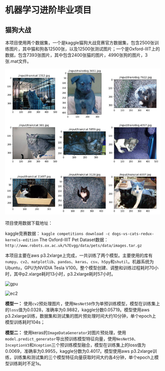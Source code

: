 # 机器学习进阶毕业项目
## 猫狗大战

本项目使用两个数据集，一个是kaggle猫狗大战竞赛官方数据集，包含2500张训练图片，其中猫和狗各12500张，以及12500张测试图片；一个是Oxford-IIIT上的数据，包含7393张图片，其中包含2400张猫的图片，4990张狗的图片，3张.mat文件。

![images](./img/dataset.png)

项目使用数据下载地址：

kaggle竞赛数据：
```kaggle competitions download -c dogs-vs-cats-redux-kernels-edition```
The Oxford-IIIT Pet Dataset数据：
```http://www.robots.ox.ac.uk/%7Evgg/data/pets/data/images.tar.gz```


本项目主要在aws p3.2xlarge上完成，一共训练了两个模型。主要使用的库有`numpy`、`cv2`、`matplotlib`、`pandas`、`keras`、`csv`、`h5py`和`shutil`。机器系统为Ubuntu，GPU为NVIDIA Tesla V100。整个模型创建、调整和训练过程耗时70小时，其中p2.xlarge耗时13小时，p3.2xlarge耗时57小时。

![gpu](./img/gpu.png)

![ec2](./img/aws_ec2.png)

**模型一：** 使用`cv2`预处理图片，使用`NesNet50`作为单预训练模型，模型在训练集上的`loss`值为0.0328，准确率为0.9882，kaggle分数0.05719。模型使用aws p3.2xlarge训练，数据集和测试集的图片预处理时间大约10分钟，单个epoch上模型训练耗时104s；

**模型二：** 使用keras的`ImageDataGenerator`对图片预处理，使用`model.predict_generator`导出预训练模型特征向量，使用`NesNet50`、`InceptionV3`和`Xception`三个预训练模型融合，模型在训练集上的loss值为0.0069，准确率为0.9955，kaggle分数为0.4017。模型使用aws p3.2xlarge训练，训练集和测试集的三个模型特征向量获取时间大约各4分钟，单个epoch上模型训练耗时不足1s。